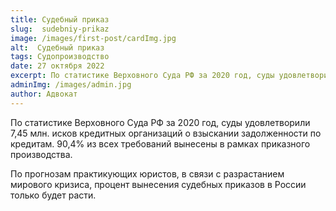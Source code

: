 ```yaml
---
title: Судебный приказ
slug:  sudebniy-prikaz
image: /images/first-post/cardImg.jpg
alt:  Судебный приказ
tags: Судопроизводство
date: 27 октября 2022
excerpt: По статистике Верховного Суда РФ за 2020 год, суды удовлетворили 7,45 млн. исков кредитных организаций о взыскании задолженности по кредитам
adminImg: /images/admin.jpg 
author: Адвокат
---
```


По статистике Верховного Суда РФ за 2020 год, суды удовлетворили 7,45 млн. исков кредитных организаций о взыскании задолженности по кредитам. 90,4% из всех требований вынесены в рамках приказного производства.

По прогнозам практикующих юристов, в связи с разрастанием мирового кризиса, процент вынесения судебных приказов в России только будет расти.